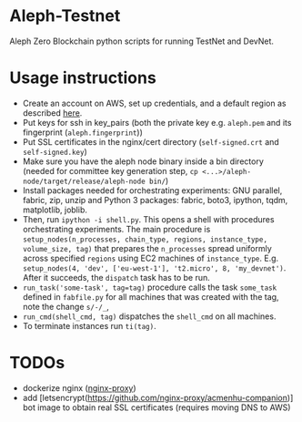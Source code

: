 # Aleph-Testnet

Aleph Zero Blockchain python scripts for running TestNet and DevNet.

# Usage instructions

- Create an account on AWS, set up credentials, and a default region as described [here](https://boto3.amazonaws.com/v1/documentation/api/latest/guide/quickstart.html#configuration).
- Put keys for ssh in key_pairs (both the private key e.g. `aleph.pem` and its fingerprint (`aleph.fingerprint`))
- Put SSL certificates in the nginx/cert directory (`self-signed.crt` and `self-signed.key`)
- Make sure you have the aleph node binary inside a bin directory (needed for committee key generation step, `cp <...>/aleph-node/target/release/aleph-node bin/`)
- Install packages needed for orchestrating experiments: GNU parallel, fabric, zip, unzip and Python 3 packages: fabric, boto3, ipython, tqdm, matplotlib, joblib.
- Then, run `ipython -i shell.py`. This opens a shell with procedures orchestrating experiments.
  The main procedure is `setup_nodes(n_processes, chain_type, regions, instance_type, volume_size, tag)` that prepares the `n_processes` spread
  uniformly across specified `regions` using EC2 machines of `instance_type`. E.g.
  `setup_nodes(4, 'dev', ['eu-west-1'], 't2.micro', 8, 'my_devnet')`.
  After it succeeds, the `dispatch` task has to be run.
- `run_task('some-task', tag=tag)` procedure calls the task `some_task` defined in `fabfile.py` for all machines that was created with the tag, note the change `s/-/_`,
- `run_cmd(shell_cmd, tag)` dispatches the `shell_cmd` on all machines.
- To terminate instances run `ti(tag)`.

# TODOs

- dockerize nginx ([nginx-proxy](https://github.com/nginx-proxy/nginx-proxy))
- add [letsencrypt(https://github.com/nginx-proxy/acmenhu-companion)] bot image to obtain real SSL certificates (requires moving DNS to AWS)
